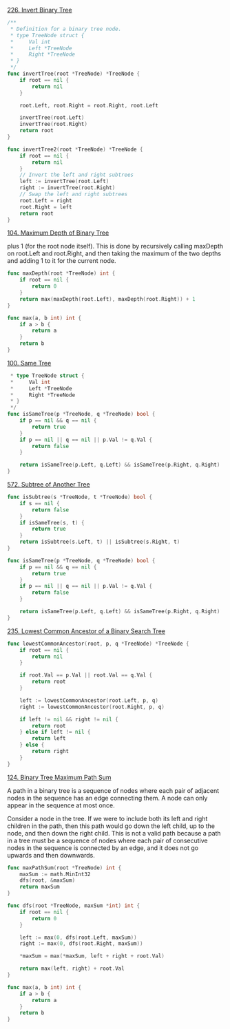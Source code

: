 [226. Invert Binary Tree](https://leetcode.com/problems/invert-binary-tree/)

```go
/**
 * Definition for a binary tree node.
 * type TreeNode struct {
 *     Val int
 *     Left *TreeNode
 *     Right *TreeNode
 * }
 */
func invertTree(root *TreeNode) *TreeNode {
    if root == nil {
        return nil
    }

    root.Left, root.Right = root.Right, root.Left

    invertTree(root.Left)
    invertTree(root.Right)
    return root
}
```

```go
func invertTree2(root *TreeNode) *TreeNode {
    if root == nil {
        return nil
    }
    // Invert the left and right subtrees
    left := invertTree(root.Left)
    right := invertTree(root.Right)
    // Swap the left and right subtrees
    root.Left = right
    root.Right = left
    return root
}
```

[104. Maximum Depth of Binary Tree](http://leetcode.com/problems/maximum-depth-of-binary-tree/)

plus 1 (for the root node itself). This is done by recursively calling maxDepth on root.Left and root.Right, and then taking the maximum of the two depths and adding 1 to it for the current node.

```go
func maxDepth(root *TreeNode) int {
    if root == nil {
        return 0
    }
    return max(maxDepth(root.Left), maxDepth(root.Right)) + 1
}

func max(a, b int) int {
    if a > b {
        return a
    }
    return b
}
```

[100. Same Tree](https://leetcode.com/problems/same-tree/description/)

```go
 * type TreeNode struct {
 *     Val int
 *     Left *TreeNode
 *     Right *TreeNode
 * }
 */
func isSameTree(p *TreeNode, q *TreeNode) bool {
    if p == nil && q == nil {
        return true
    }
    if p == nil || q == nil || p.Val != q.Val {
        return false
    }

    return isSameTree(p.Left, q.Left) && isSameTree(p.Right, q.Right)
}
```

[572. Subtree of Another Tree](http://leetcode.com/problems/subtree-of-another-tree/)

```go
func isSubtree(s *TreeNode, t *TreeNode) bool {
    if s == nil {
        return false
    }
    if isSameTree(s, t) {
        return true
    }
    return isSubtree(s.Left, t) || isSubtree(s.Right, t)
}

func isSameTree(p *TreeNode, q *TreeNode) bool {
    if p == nil && q == nil {
        return true
    }
    if p == nil || q == nil || p.Val != q.Val {
        return false
    }

    return isSameTree(p.Left, q.Left) && isSameTree(p.Right, q.Right)
}
```

[235. Lowest Common Ancestor of a Binary Search Tree](https://leetcode.com/problems/lowest-common-ancestor-of-a-binary-search-tree/description/)

```go
func lowestCommonAncestor(root, p, q *TreeNode) *TreeNode {
	if root == nil {
        return nil
    }

    if root.Val == p.Val || root.Val == q.Val {
        return root
    }

    left := lowestCommonAncestor(root.Left, p, q)
    right := lowestCommonAncestor(root.Right, p, q)

    if left != nil && right != nil {
        return root
    } else if left != nil {
        return left
    } else {
        return right
    }
}
```

[124. Binary Tree Maximum Path Sum](http://leetcode.com/problems/binary-tree-maximum-path-sum/)


A path in a binary tree is a sequence of nodes where each pair of adjacent nodes in the sequence has an edge connecting them. A node can only appear in the sequence at most once.

Consider a node in the tree. If we were to include both its left and right children in the path, then this path would go down the left child, up to the node, and then down the right child. This is not a valid path because a path in a tree must be a sequence of nodes where each pair of consecutive nodes in the sequence is connected by an edge, and it does not go upwards and then downwards.

```go
func maxPathSum(root *TreeNode) int {
    maxSum := math.MinInt32
    dfs(root, &maxSum)
    return maxSum
}

func dfs(root *TreeNode, maxSum *int) int {
    if root == nil {
        return 0
    }

    left := max(0, dfs(root.Left, maxSum))
    right := max(0, dfs(root.Right, maxSum))

    *maxSum = max(*maxSum, left + right + root.Val)

    return max(left, right) + root.Val
}

func max(a, b int) int {
    if a > b {
        return a
    }
    return b
}
```
